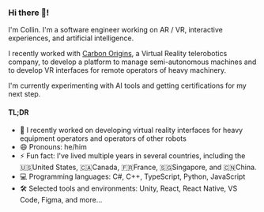 ### Hi there 👋! 

I'm Collin. I'm a software engineer working on AR / VR, interactive experiences, and artificial intelligence.

I recently worked with [Carbon Origins](https://www.linkedin.com/company/carbon-origins/), a Virtual Reality telerobotics company, to develop a platform to manage semi-autonomous machines and to develop VR interfaces for remote operators of heavy machinery.

I'm currently experimenting with AI tools and getting certifications for my next step.

#### TL;DR
- 🔭 I recently worked on developing virtual reality interfaces for heavy equipment operators and operators of other robots
- 😄 Pronouns: he/him
- ⚡ Fun fact: I've lived multiple years in several countries, including the 🇺🇸United States, 🇨🇦Canada, 🇫🇷France, 🇸🇬Singapore, and 🇨🇳China.
- 💻 Programming languages: C#, C++, TypeScript, Python, JavaScript
- 🛠️ Selected tools and environments: Unity, React, React Native, VS Code, Figma, and more...
